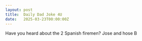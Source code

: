 ```yaml
---
layout: post
title:  Daily Dad Joke 4U
date:   2025-03-23T00:00:00Z
---
```

Have you heard about the 2 Spanish firemen? Jose and hose B
